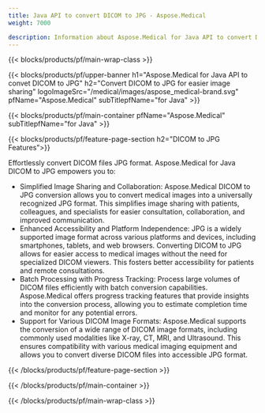 ```yaml
---
title: Java API to convert DICOM to JPG - Aspose.Medical
weight: 7000

description: Information about Aspose.Medical for Java API to convert DICOM to JPG
---
```


{{< blocks/products/pf/main-wrap-class >}}

{{< blocks/products/pf/upper-banner h1="Aspose.Medical for Java API to convet DICOM to JPG" h2="Convert DICOM to JPG for easier image sharing" logoImageSrc="/medical/images/aspose_medical-brand.svg" pfName="Aspose.Medical" subTitlepfName="for Java" >}}

{{< blocks/products/pf/main-container pfName="Aspose.Medical" subTitlepfName="for Java" >}}

{{< blocks/products/pf/feature-page-section h2="DICOM to JPG Features">}}

<p>Effortlessly convert DICOM files JPG format. Aspose.Medical for Java DICOM to JPG empowers you to:</p>

<ul>
<li>Simplified Image Sharing and Collaboration: Aspose.Medical DICOM to JPG conversion allows you to convert medical images into a universally recognized JPG format. This simplifies image sharing with patients, colleagues, and specialists for easier consultation, collaboration, and improved communication.</li>
<li>Enhanced Accessibility and Platform Independence: JPG is a widely supported image format across various platforms and devices, including smartphones, tablets, and web browsers. Converting DICOM to JPG allows for easier access to medical images without the need for specialized DICOM viewers. This fosters better accessibility for patients and remote consultations.</li>
<li>Batch Processing with Progress Tracking: Process large volumes of DICOM files efficiently with batch conversion capabilities. Aspose.Medical offers progress tracking features that provide insights into the conversion process, allowing you to estimate completion time and monitor for any potential errors.</li>
<li>Support for Various DICOM Image Formats: Aspose.Medical supports the conversion of a wide range of DICOM image formats, including commonly used modalities like X-ray, CT, MRI, and Ultrasound. This ensures compatibility with various medical imaging equipment and allows you to convert diverse DICOM files into accessible JPG format.</li>
</ul>

{{< /blocks/products/pf/feature-page-section >}}

{{< /blocks/products/pf/main-container >}}

{{< /blocks/products/pf/main-wrap-class >}}